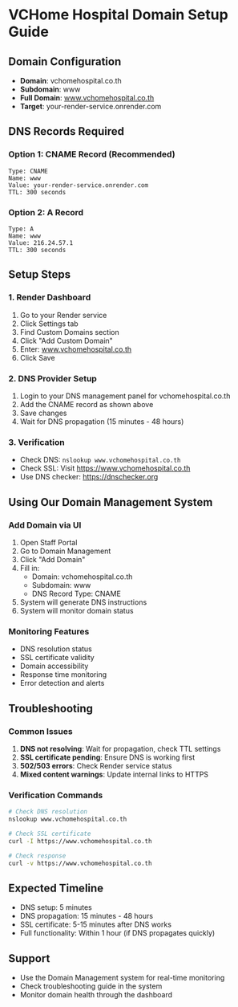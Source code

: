 # VCHome Hospital Domain Setup Guide

## Domain Configuration
- **Domain**: vchomehospital.co.th
- **Subdomain**: www
- **Full Domain**: www.vchomehospital.co.th
- **Target**: your-render-service.onrender.com

## DNS Records Required

### Option 1: CNAME Record (Recommended)
```dns
Type: CNAME
Name: www
Value: your-render-service.onrender.com
TTL: 300 seconds
```

### Option 2: A Record
```dns
Type: A
Name: www
Value: 216.24.57.1
TTL: 300 seconds
```

## Setup Steps

### 1. Render Dashboard
1. Go to your Render service
2. Click Settings tab
3. Find Custom Domains section
4. Click "Add Custom Domain"
5. Enter: www.vchomehospital.co.th
6. Click Save

### 2. DNS Provider Setup
1. Login to your DNS management panel for vchomehospital.co.th
2. Add the CNAME record as shown above
3. Save changes
4. Wait for DNS propagation (15 minutes - 48 hours)

### 3. Verification
- Check DNS: `nslookup www.vchomehospital.co.th`
- Check SSL: Visit https://www.vchomehospital.co.th
- Use DNS checker: https://dnschecker.org

## Using Our Domain Management System

### Add Domain via UI
1. Open Staff Portal
2. Go to Domain Management
3. Click "Add Domain"
4. Fill in:
   - Domain: vchomehospital.co.th
   - Subdomain: www
   - DNS Record Type: CNAME
5. System will generate DNS instructions
6. System will monitor domain status

### Monitoring Features
- DNS resolution status
- SSL certificate validity
- Domain accessibility
- Response time monitoring
- Error detection and alerts

## Troubleshooting

### Common Issues
1. **DNS not resolving**: Wait for propagation, check TTL settings
2. **SSL certificate pending**: Ensure DNS is working first
3. **502/503 errors**: Check Render service status
4. **Mixed content warnings**: Update internal links to HTTPS

### Verification Commands
```bash
# Check DNS resolution
nslookup www.vchomehospital.co.th

# Check SSL certificate
curl -I https://www.vchomehospital.co.th

# Check response
curl -v https://www.vchomehospital.co.th
```

## Expected Timeline
- DNS setup: 5 minutes
- DNS propagation: 15 minutes - 48 hours
- SSL certificate: 5-15 minutes after DNS works
- Full functionality: Within 1 hour (if DNS propagates quickly)

## Support
- Use the Domain Management system for real-time monitoring
- Check troubleshooting guide in the system
- Monitor domain health through the dashboard